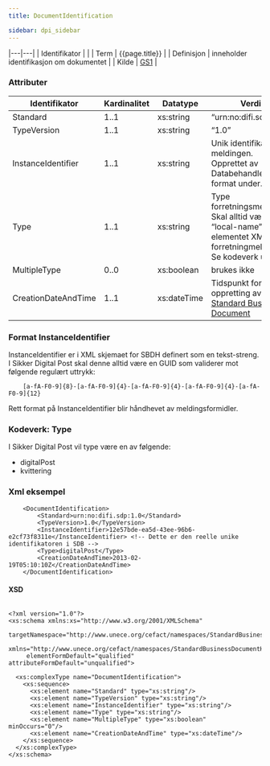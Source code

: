 ```yaml
--- 
title: DocumentIdentification  

sidebar: dpi_sidebar
---
```


|---|---|
| Identifikator | |
| Term          | {{page.title}} |
| Definisjon    | inneholder identifikasjon om dokumentet |
| Kilde         | [GS1](http://www.gs1.org/docs/gsmp/xml/sbdh/CEFACT_SBDH_TS_version1.3.pdf) |

### Attributer

| Identifikator       | Kardinalitet | Datatype    | Verdi                                                                                                                      |
| ------------------- | ------------ | ----------- | -------------------------------------------------------------------------------------------------------------------------- |
| Standard            | 1..1         | xs:string   | “urn:no:difi.sdp:1.0”                                                                                                      |
| TypeVersion         | 1..1         | xs:string   | “1.0”                                                                                                                      |
| InstanceIdentifier  | 1..1         | xs:string   | Unik identifikator for meldingen. Opprettet av Databehandler. Se format under.                                             |
| Type                | 1..1         | xs:string   | Type forretningsmelding. Skal alltid være “local-name” til rot-elementet XML’en til forretningmeldingen. Se kodeverk under |
| MultipleType        | 0..0         | xs:boolean  | brukes ikke                                                                                                                |
| CreationDateAndTime | 1..1         | xs:dateTime | Tidspunkt for oppretting av [Standard Business Document]({{site.baseurl}}/docs/resources/begrep/ID-porten/index)                                                            |

### Format InstanceIdentifier

InstanceIdentifier er i XML skjemaet for SBDH definert som en
tekst-streng. I Sikker Digital Post skal denne alltid være en GUID som
validerer mot følgende regulært uttrykk:

``` 
    [a-fA-F0-9]{8}-[a-fA-F0-9]{4}-[a-fA-F0-9]{4}-[a-fA-F0-9]{4}-[a-fA-F0-9]{12} 
```

Rett format på InstanceIdentifier blir håndhevet av meldingsformidler.

### Kodeverk: Type

I Sikker Digital Post vil type være en av følgende:

  - digitalPost
  - kvittering

### Xml eksempel

``` 
    <DocumentIdentification>
        <Standard>urn:no:difi.sdp:1.0</Standard>
        <TypeVersion>1.0</TypeVersion>
        <InstanceIdentifier>12e57bde-ea5d-43ee-96b6-e2cf73f8311e</InstanceIdentifier> <!-- Dette er den reelle unike identifikatoren i SDB -->
        <Type>digitalPost</Type>
        <CreationDateAndTime>2013-02-19T05:10:10Z</CreationDateAndTime>
    </DocumentIdentification>
```

#### XSD

``` 

<?xml version="1.0"?>
<xs:schema xmlns:xs="http://www.w3.org/2001/XMLSchema"
     targetNamespace="http://www.unece.org/cefact/namespaces/StandardBusinessDocumentHeader"
     xmlns="http://www.unece.org/cefact/namespaces/StandardBusinessDocumentHeader"
     elementFormDefault="qualified" attributeFormDefault="unqualified">

  <xs:complexType name="DocumentIdentification">
    <xs:sequence>
      <xs:element name="Standard" type="xs:string"/>
      <xs:element name="TypeVersion" type="xs:string"/>
      <xs:element name="InstanceIdentifier" type="xs:string"/>
      <xs:element name="Type" type="xs:string"/>
      <xs:element name="MultipleType" type="xs:boolean" minOccurs="0"/>
      <xs:element name="CreationDateAndTime" type="xs:dateTime"/>
    </xs:sequence>
  </xs:complexType>
</xs:schema>
```
